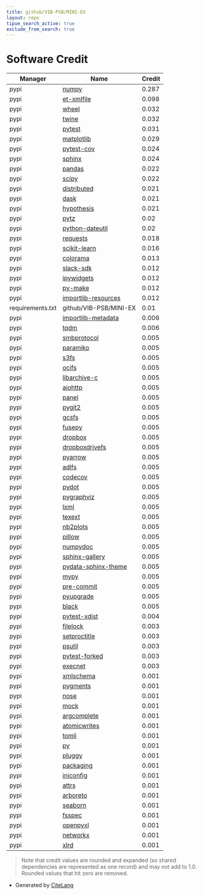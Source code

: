 ```yaml
---
title: github/VIB-PSB/MINI-EX
layout: repo
tipue_search_active: true
exclude_from_search: true
---
```

# Software Credit

|Manager|Name|Credit|
|-------|----|------|
|pypi|[numpy](https://www.numpy.org)|0.287|
|pypi|[et-xmlfile](https://pypi.org/project/et-xmlfile)|0.098|
|pypi|[wheel](https://pypi.org/project/wheel)|0.032|
|pypi|[twine](https://pypi.org/project/twine)|0.032|
|pypi|[pytest](https://docs.pytest.org/en/latest/)|0.031|
|pypi|[matplotlib](https://matplotlib.org)|0.029|
|pypi|[pytest-cov](https://pypi.org/project/pytest-cov)|0.024|
|pypi|[sphinx](https://pypi.org/project/sphinx)|0.024|
|pypi|[pandas](https://pandas.pydata.org)|0.022|
|pypi|[scipy](https://www.scipy.org)|0.022|
|pypi|[distributed](https://pypi.org/project/distributed)|0.021|
|pypi|[dask](https://pypi.org/project/dask)|0.021|
|pypi|[hypothesis](https://hypothesis.works)|0.021|
|pypi|[pytz](https://pypi.org/project/pytz)|0.02|
|pypi|[python-dateutil](https://pypi.org/project/python-dateutil)|0.02|
|pypi|[requests](https://pypi.org/project/requests)|0.018|
|pypi|[scikit-learn](https://pypi.org/project/scikit-learn)|0.016|
|pypi|[colorama](https://pypi.org/project/colorama)|0.013|
|pypi|[slack-sdk](https://pypi.org/project/slack-sdk)|0.012|
|pypi|[ipywidgets](https://pypi.org/project/ipywidgets)|0.012|
|pypi|[py-make](https://pypi.org/project/py-make)|0.012|
|pypi|[importlib-resources](https://pypi.org/project/importlib-resources)|0.012|
|requirements.txt|github/VIB-PSB/MINI-EX|0.01|
|pypi|[importlib-metadata](https://pypi.org/project/importlib-metadata)|0.006|
|pypi|[tqdm](https://tqdm.github.io)|0.006|
|pypi|[smbprotocol](https://pypi.org/project/smbprotocol)|0.005|
|pypi|[paramiko](https://pypi.org/project/paramiko)|0.005|
|pypi|[s3fs](https://pypi.org/project/s3fs)|0.005|
|pypi|[ocifs](https://pypi.org/project/ocifs)|0.005|
|pypi|[libarchive-c](https://pypi.org/project/libarchive-c)|0.005|
|pypi|[aiohttp](https://pypi.org/project/aiohttp)|0.005|
|pypi|[panel](https://pypi.org/project/panel)|0.005|
|pypi|[pygit2](https://pypi.org/project/pygit2)|0.005|
|pypi|[gcsfs](https://pypi.org/project/gcsfs)|0.005|
|pypi|[fusepy](https://pypi.org/project/fusepy)|0.005|
|pypi|[dropbox](https://pypi.org/project/dropbox)|0.005|
|pypi|[dropboxdrivefs](https://pypi.org/project/dropboxdrivefs)|0.005|
|pypi|[pyarrow](https://pypi.org/project/pyarrow)|0.005|
|pypi|[adlfs](https://pypi.org/project/adlfs)|0.005|
|pypi|[codecov](https://pypi.org/project/codecov)|0.005|
|pypi|[pydot](https://pypi.org/project/pydot)|0.005|
|pypi|[pygraphviz](https://pypi.org/project/pygraphviz)|0.005|
|pypi|[lxml](https://pypi.org/project/lxml)|0.005|
|pypi|[texext](https://pypi.org/project/texext)|0.005|
|pypi|[nb2plots](https://pypi.org/project/nb2plots)|0.005|
|pypi|[pillow](https://pypi.org/project/pillow)|0.005|
|pypi|[numpydoc](https://pypi.org/project/numpydoc)|0.005|
|pypi|[sphinx-gallery](https://pypi.org/project/sphinx-gallery)|0.005|
|pypi|[pydata-sphinx-theme](https://pypi.org/project/pydata-sphinx-theme)|0.005|
|pypi|[mypy](https://pypi.org/project/mypy)|0.005|
|pypi|[pre-commit](https://pypi.org/project/pre-commit)|0.005|
|pypi|[pyupgrade](https://pypi.org/project/pyupgrade)|0.005|
|pypi|[black](https://pypi.org/project/black)|0.005|
|pypi|[pytest-xdist](https://github.com/pytest-dev/pytest-xdist)|0.004|
|pypi|[filelock](https://pypi.org/project/filelock)|0.003|
|pypi|[setproctitle](https://pypi.org/project/setproctitle)|0.003|
|pypi|[psutil](https://pypi.org/project/psutil)|0.003|
|pypi|[pytest-forked](https://pypi.org/project/pytest-forked)|0.003|
|pypi|[execnet](https://pypi.org/project/execnet)|0.003|
|pypi|[xmlschema](https://pypi.org/project/xmlschema)|0.001|
|pypi|[pygments](https://pypi.org/project/pygments)|0.001|
|pypi|[nose](https://pypi.org/project/nose)|0.001|
|pypi|[mock](https://pypi.org/project/mock)|0.001|
|pypi|[argcomplete](https://pypi.org/project/argcomplete)|0.001|
|pypi|[atomicwrites](https://pypi.org/project/atomicwrites)|0.001|
|pypi|[tomli](https://pypi.org/project/tomli)|0.001|
|pypi|[py](https://pypi.org/project/py)|0.001|
|pypi|[pluggy](https://pypi.org/project/pluggy)|0.001|
|pypi|[packaging](https://pypi.org/project/packaging)|0.001|
|pypi|[iniconfig](https://pypi.org/project/iniconfig)|0.001|
|pypi|[attrs](https://pypi.org/project/attrs)|0.001|
|pypi|[arboreto](https://github.com/aertslab/arboreto)|0.001|
|pypi|[seaborn](https://seaborn.pydata.org)|0.001|
|pypi|[fsspec](http://github.com/fsspec/filesystem_spec)|0.001|
|pypi|[openpyxl](https://openpyxl.readthedocs.io)|0.001|
|pypi|[networkx](https://networkx.org/)|0.001|
|pypi|[xlrd](http://www.python-excel.org/)|0.001|


> Note that credit values are rounded and expanded (so shared dependencies are represented as one record) and may not add to 1.0. Rounded values that hit zero are removed.


- Generated by [CiteLang](https://github.com/vsoch/citelang)
